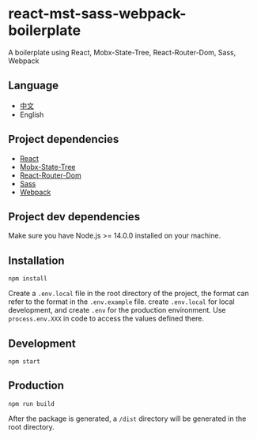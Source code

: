 # react-mst-sass-webpack-boilerplate

A boilerplate using React, Mobx-State-Tree, React-Router-Dom, Sass, Webpack

## Language

- [中文](README.zh.md)
- English

## Project dependencies

- [React](https://reactjs.org)
- [Mobx-State-Tree](https://mobx-state-tree.js.org)
- [React-Router-Dom](https://v5.reactrouter.com/web/guides/quick-start)
- [Sass](https://sass-lang.com)
- [Webpack](https://webpack.js.org)


## Project dev dependencies

Make sure you have Node.js >= 14.0.0 installed on your machine.


## Installation

```
npm install
```

Create a `.env.local` file in the root directory of the project, the format can refer to the format in the `.env.example` file.
create `.env.local` for local development, and create `.env` for the production environment.
Use `process.env.XXX` in code to access the values defined there.


## Development

```
npm start
```

## Production

```
npm run build
```

After the package is generated, a `/dist` directory will be generated in the root directory.
